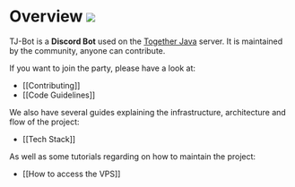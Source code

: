 # Overview ![](https://i.imgur.com/Kq68zt9.png)

TJ-Bot is a **Discord Bot** used on the [Together Java](https://discord.gg/togetherjava) server. It is maintained by the community, anyone can contribute.

If you want to join the party, please have a look at:
* [[Contributing]]
* [[Code Guidelines]]

We also have several guides explaining the infrastructure, architecture and flow of the project:
* [[Tech Stack]]

As well as some tutorials regarding on how to maintain the project:
* [[How to access the VPS]]